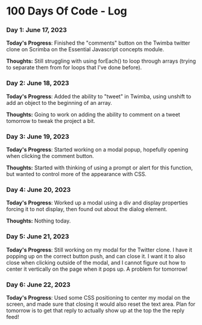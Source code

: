 # 100 Days Of Code - Log

### Day 1: June 17, 2023

**Today's Progress**: Finished the "comments" button on the Twimba twitter clone on Scrimba on the Essential Javascript concepts module.

**Thoughts:** Still struggling with using forEach() to loop through arrays (trying to separate them from for loops that I've done before).


### Day 2: June 18, 2023

**Today's Progress**: Added the ability to "tweet" in Twimba, using unshift to add an object to the beginning of an array.

**Thoughts:** Going to work on adding the ability to comment on a tweet tomorrow to tweak the project a bit.


### Day 3: June 19, 2023

**Today's Progress**: Started working on a modal popup, hopefully opening when clicking the comment button. 

**Thoughts:** Started with thinking of using a prompt or alert for this function, but wanted to control more of the appearance with CSS. 


### Day 4: June 20, 2023

**Today's Progress**: Worked up a modal using a div and display properties forcing it to not display, then found out about the dialog element. 

**Thoughts:** Nothing today. 


### Day 5: June 21, 2023

**Today's Progress**: Still working on my modal for the Twitter clone. I have it popping up on the correct button push, and can close it. I want it to also close when clicking outside of the modal, and I cannot figure out how to center it vertically on the page when it pops up. A problem for tomorrow!


### Day 6: June 22, 2023

**Today's Progress**: Used some CSS positioning to center my modal on the screen, and made sure that closing it would also reset the text area. Plan for tomorrow is to get that reply to actually show up at the top the the reply feed!
